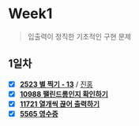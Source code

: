 # Week1
> 입출력이 정직한 기초적인 구현 문제
## 1일차
- [x] **[2523 별 찍기 - 13](https://www.acmicpc.net/problem/2523)** / [진홍](Week1/bj2523_kjh.java)
- [x] **[10988 팰린드롬인지 확인하기](https://www.acmicpc.net/problem/10988)**
- [x] **[11721 열개씩 끊어 출력하기](https://www.acmicpc.net/problem/11721)**
- [x] **[5565 영수증](https://www.acmicpc.net/problem/5565)**